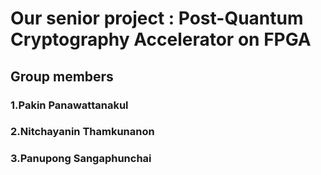 # Our senior project : Post-Quantum Cryptography Accelerator on FPGA

## Group members
### 1.Pakin Panawattanakul
### 2.Nitchayanin Thamkunanon
### 3.Panupong Sangaphunchai

